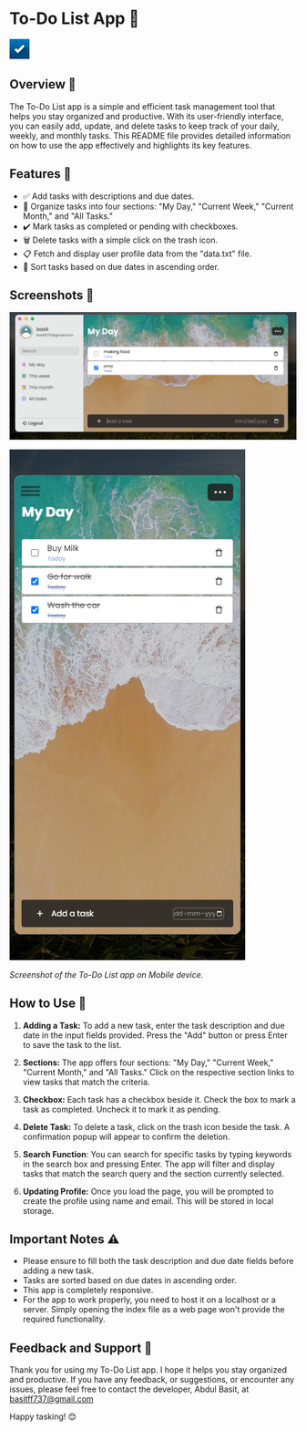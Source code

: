 # To-Do List App 📝

<img src="img/ico.png" alt="To-Do List App" width="35" height="35">

## Overview 🌟

The To-Do List app is a simple and efficient task management tool that helps you stay organized and productive. With its user-friendly interface, you can easily add, update, and delete tasks to keep track of your daily, weekly, and monthly tasks. This README file provides detailed information on how to use the app effectively and highlights its key features.

## Features 🚀

- ✅ Add tasks with descriptions and due dates.
- 📅 Organize tasks into four sections: "My Day," "Current Week," "Current Month," and "All Tasks."
- ✔️ Mark tasks as completed or pending with checkboxes.
- 🗑️ Delete tasks with a simple click on the trash icon.
- 📋 Fetch and display user profile data from the "data.txt" file.
- 🔢 Sort tasks based on due dates in ascending order.

## Screenshots 📸
![Capture](screenshots/Capture.png)

![Screenshot 1](screenshots/Screenshot_6.png)

*Screenshot of the To-Do List app on Mobile device.*

## How to Use 📖

1. **Adding a Task:** To add a new task, enter the task description and due date in the input fields provided. Press the "Add" button or press Enter to save the task to the list.

2. **Sections:** The app offers four sections: "My Day," "Current Week," "Current Month," and "All Tasks." Click on the respective section links to view tasks that match the criteria.

3. **Checkbox:** Each task has a checkbox beside it. Check the box to mark a task as completed. Uncheck it to mark it as pending.

4. **Delete Task:** To delete a task, click on the trash icon beside the task. A confirmation popup will appear to confirm the deletion.

5. **Search Function**: You can search for specific tasks by typing keywords in the search box and pressing Enter. The app will filter and display tasks that match the search query and the section currently selected.

6. **Updating Profile:** Once you load the page, you will be prompted to create the profile using name and email. This will be stored in local storage.

## Important Notes ⚠️


- Please ensure to fill both the task description and due date fields before adding a new task.
- Tasks are sorted based on due dates in ascending order.
- This app is completely responsive.
- For the app to work properly, you need to host it on a localhost or a server. Simply opening the index file as a web page won't provide the required functionality.



## Feedback and Support 💌

Thank you for using my To-Do List app. I hope it helps you stay organized and productive. If you have any feedback, or suggestions, or encounter any issues, please feel free to contact the developer, Abdul Basit, at basitff737@gmail.com

Happy tasking! 😊
